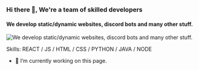 ### Hi there 👋, We're a team of skilled developers
#### We develop static/dynamic websites, discord bots and many other stuff. 
![We develop static/dynamic websites, discord bots and many other stuff. ](https://source.unsplash.com/random/400x300)


Skills: REACT / JS / HTML / CSS / PYTHON / JAVA / NODE

- 🔭 I’m currently working on this page. 
